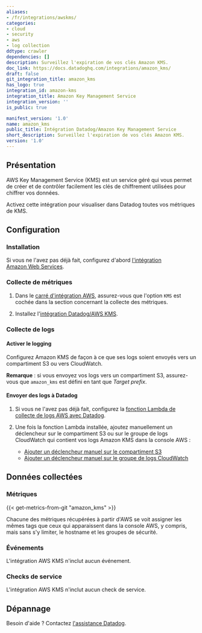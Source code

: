 ```yaml
---
aliases:
- /fr/integrations/awskms/
categories:
- cloud
- security
- aws
- log collection
ddtype: crawler
dependencies: []
description: Surveillez l'expiration de vos clés Amazon KMS.
doc_link: https://docs.datadoghq.com/integrations/amazon_kms/
draft: false
git_integration_title: amazon_kms
has_logo: true
integration_id: amazon-kms
integration_title: Amazon Key Management Service
integration_version: ''
is_public: true

manifest_version: '1.0'
name: amazon_kms
public_title: Intégration Datadog/Amazon Key Management Service
short_description: Surveillez l'expiration de vos clés Amazon KMS.
version: '1.0'
---
```


## Présentation

AWS Key Management Service (KMS) est un service géré qui vous permet de créer et de contrôler facilement les clés de chiffrement utilisées pour chiffrer vos données.

Activez cette intégration pour visualiser dans Datadog toutes vos métriques de KMS.

## Configuration

### Installation

Si vous ne l'avez pas déjà fait, configurez d'abord [l'intégration Amazon Web Services][1].

### Collecte de métriques

1. Dans le [carré d'intégration AWS][2], assurez-vous que l'option `KMS` est cochée dans la section concernant la collecte des métriques.

2. Installez l'[intégration Datadog/AWS KMS][3].

### Collecte de logs

#### Activer le logging

Configurez Amazon KMS de façon à ce que ses logs soient envoyés vers un compartiment S3 ou vers CloudWatch.

**Remarque** : si vous envoyez vos logs vers un compartiment S3, assurez-vous que `amazon_kms` est défini en tant que _Target prefix_.

#### Envoyer des logs à Datadog

1. Si vous ne l'avez pas déjà fait, configurez la [fonction Lambda de collecte de logs AWS avec Datadog][4].
2. Une fois la fonction Lambda installée, ajoutez manuellement un déclencheur sur le compartiment S3 ou sur le groupe de logs CloudWatch qui contient vos logs Amazon KMS dans la console AWS :

    - [Ajouter un déclencheur manuel sur le compartiment S3][5]
    - [Ajouter un déclencheur manuel sur le groupe de logs CloudWatch][6]

## Données collectées

### Métriques
{{< get-metrics-from-git "amazon_kms" >}}


Chacune des métriques récupérées à partir d'AWS se voit assigner les mêmes tags que ceux qui apparaissent dans la console AWS, y compris, mais sans s'y limiter, le hostname et les groupes de sécurité.

### Événements

L'intégration AWS KMS n'inclut aucun événement.

### Checks de service

L'intégration AWS KMS n'inclut aucun check de service.

## Dépannage

Besoin d'aide ? Contactez [l'assistance Datadog][8].

[1]: https://docs.datadoghq.com/fr/integrations/amazon_web_services/
[2]: https://app.datadoghq.com/account/settings#integrations/amazon_web_services
[3]: https://app.datadoghq.com/account/settings#integrations/amazon_kms
[4]: https://docs.datadoghq.com/fr/integrations/amazon_web_services/?tab=allpermissions#set-up-the-datadog-lambda-function
[5]: https://docs.datadoghq.com/fr/integrations/amazon_web_services/?tab=allpermissions#collecting-logs-from-s3-buckets
[6]: https://docs.datadoghq.com/fr/integrations/amazon_web_services/?tab=allpermissions#collecting-logs-from-cloudwatch-log-group
[7]: https://github.com/DataDog/dogweb/blob/prod/integration/amazon_kms/amazon_kms_metadata.csv
[8]: https://docs.datadoghq.com/fr/help/

